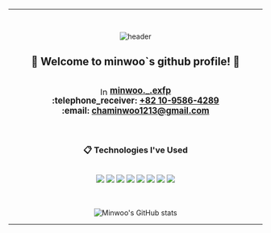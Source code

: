 <div align="center"> 
  
*****************************************************

<br/>

![header](https://capsule-render.vercel.app/api?type=venom&color=f6b3be&height=100&section=header&text=minwoo._.exfp&fontColor=000000&fontSize=65&animation=fadeIn&fontAlignY=55&desc=%20&descAlignY=62&descAlign=62)
<br/>

##  :wave: Welcome to minwoo`s github profile! :black_heart:

<br/>

<div align="center"> 

  <div style="font-size: larger;">
    <img width="15" alt="Instagram Icon" src="https://github.com/minwoo1213/minwoo1213/assets/103166594/8327ff98-6f9e-48ed-9681-50a859ea54c1" style="vertical-align:middle;"> <strong><a href="https://www.instagram.com/minwoo._.exfp/">minwoo._.exfp</a></strong>
  </div>

  <div style="font-size: larger;">
    <strong>:telephone_receiver: <a href="https://drive.google.com/file/d/1_MshrmxmAJWu5ShHZ-CuRAQpoxo3fgEL/view?usp=drive_link">+82 10-9586-4289</a></strong>
  </div>

<div style="font-size: larger;">
    <strong>:email: <a href="mailto:chaminwoo1213@gmail.com">chaminwoo1213@gmail.com</a></strong>
</div>

</div>

<br/>
<br/>

###  :clipboard: Technologies I've Used

<br/>

<img src="https://img.shields.io/badge/C++-00599C?style=for-the-badge&logo=c%2B%2B&logoColor=white">
<img src="https://img.shields.io/badge/Linux-FCC624?style=for-the-badge&logo=linux&logoColor=black">
<img src="https://img.shields.io/badge/Ubuntu-E95420?style=for-the-badge&logo=ubuntu&logoColor=white">
<img src="https://img.shields.io/badge/ROS1-22314E?style=for-the-badge&logo=ros&logoColor=white">
<img src="https://img.shields.io/badge/ROS2-22314E?style=for-the-badge&logo=ros&logoColor=white">
<img src="https://img.shields.io/badge/MySQL-4479A1?style=for-the-badge&logo=MySQL&logoColor=white">
<img src="https://img.shields.io/badge/github-181717?style=for-the-badge&logo=github&logoColor=white">
<img src="https://img.shields.io/badge/VSCode-007ACC?style=for-the-badge&logo=VisualStudioCode&logoColor=white">


<br/>
<br/>
<br/>

![Minwoo's GitHub stats](https://github-readme-stats.vercel.app/api?username=minwoo1213&show_icons=true&theme=radical)

</div>

*****************************************************
